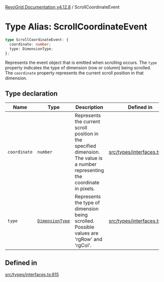 [RevoGrid Documentation v4.12.8](README.md) / ScrollCoordinateEvent

# Type Alias: ScrollCoordinateEvent

```ts
type ScrollCoordinateEvent: {
  coordinate: number;
  type: DimensionType;
};
```

Represents the event object that is emitted when scrolling occurs.
The `type` property indicates the type of dimension (row or column) being scrolled.
The `coordinate` property represents the current scroll position in that dimension.

## Type declaration

| Name | Type | Description | Defined in |
| ------ | ------ | ------ | ------ |
| `coordinate` | `number` | Represents the current scroll position in the specified dimension. The value is a number representing the coordinate in pixels. | [src/types/interfaces.ts:826](https://github.com/revolist/revogrid/blob/c3ca1940d3bbc95c0549378ff25b8d267352be31/src/types/interfaces.ts#L826) |
| `type` | [`DimensionType`](TypeAlias.DimensionType.md) | Represents the type of dimension being scrolled. Possible values are 'rgRow' and 'rgCol'. | [src/types/interfaces.ts:820](https://github.com/revolist/revogrid/blob/c3ca1940d3bbc95c0549378ff25b8d267352be31/src/types/interfaces.ts#L820) |

## Defined in

[src/types/interfaces.ts:815](https://github.com/revolist/revogrid/blob/c3ca1940d3bbc95c0549378ff25b8d267352be31/src/types/interfaces.ts#L815)
